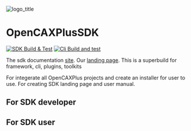 ![logo_title](https://user-images.githubusercontent.com/3356113/200965446-ec2a683a-620c-4f6a-83dc-ecb56cff38d1.png)

# OpenCAXPlusSDK

[![SDK Build & Test](https://github.com/OpenCAXPlus/OpenCAXPlusSDK/actions/workflows/sdk_build_test.yml/badge.svg)](https://github.com/OpenCAXPlus/OpenCAXPlusSDK/actions/workflows/sdk_build_test.yml)
[![Cli Build and test](https://github.com/OpenCAXPlus/OpenCAXPlusSDK/actions/workflows/cli_build_test.yml/badge.svg)](https://github.com/OpenCAXPlus/OpenCAXPlusSDK/actions/workflows/cli_build_test.yml)

The sdk documentation [site](https://sdk.opencax.plus).
Our [landing page](https://opencax.plus).
This is a superbuild for framework, cli, plugins, toolkits

For integerate all OpenCAXPlus projects and create an installer for user to use.
For creating SDK landing page and user manual.

## For SDK developer

## For SDK user
